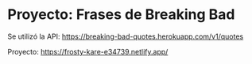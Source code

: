 # Proyecto: Frases de Breaking Bad 
Se utilizó la API: https://breaking-bad-quotes.herokuapp.com/v1/quotes

Proyecto: https://frosty-kare-e34739.netlify.app/
